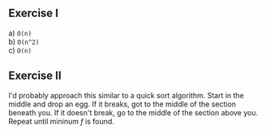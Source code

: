 ## Exercise I
a) `O(n)`
<br>
b) `O(n^2)`
<br>
c) `O(n)`
<br>

## Exercise II
I'd probably approach this similar to a quick sort algorithm. Start in the middle and drop an egg. If it breaks, got to the middle of the section beneath you. If it doesn't break, go to the middle of the section above you. Repeat until mininum _f_ is found.